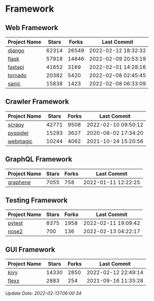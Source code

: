 # Framework

## Web Framework
| Project Name | Stars | Forks | Last Commit |
| ------------ | ----- | ----- | ----------- |
| [django](https://github.com/django/django) | 62314 | 26549 | 2022-02-12 18:32:32 |
| [flask](https://github.com/pallets/flask) | 57918 | 14846 | 2022-02-09 20:53:19 |
| [fastapi](https://github.com/tiangolo/fastapi) | 41652 | 3169 | 2022-02-01 14:28:16 |
| [tornado](https://github.com/tornadoweb/tornado) | 20382 | 5420 | 2022-02-08 02:45:45 |
| [sanic](https://github.com/sanic-org/sanic) | 15838 | 1423 | 2022-02-08 06:33:09 |

## Crawler Framework
| Project Name | Stars | Forks | Last Commit |
| ------------ | ----- | ----- | ----------- |
| [scrapy](https://github.com/scrapy/scrapy) | 42771 | 9508 | 2022-02-10 09:50:12 |
| [pyspider](https://github.com/binux/pyspider) | 15293 | 3627 | 2020-08-02 17:34:20 |
| [webmagic](https://github.com/code4craft/webmagic) | 10244 | 4062 | 2021-10-24 15:20:56 |

## GraphQL Framework
| Project Name | Stars | Forks | Last Commit |
| ------------ | ----- | ----- | ----------- |
| [graphene](https://github.com/graphql-python/graphene) | 7055 | 758 | 2022-01-11 12:22:25 |

## Testing Framework
| Project Name | Stars | Forks | Last Commit |
| ------------ | ----- | ----- | ----------- |
| [pytest](https://github.com/pytest-dev/pytest) | 8375 | 1958 | 2022-02-11 19:09:42 |
| [nose2](https://github.com/nose-devs/nose2) | 700 | 136 | 2022-02-13 04:22:17 |

## GUI Framework
| Project Name | Stars | Forks | Last Commit |
| ------------ | ----- | ----- | ----------- |
| [kivy](https://github.com/kivy/kivy) | 14330 | 2850 | 2022-02-12 22:49:14 |
| [flexx](https://github.com/flexxui/flexx) | 2883 | 254 | 2021-09-16 11:35:28 |

*Update Date: 2022-02-13T06:00:34*